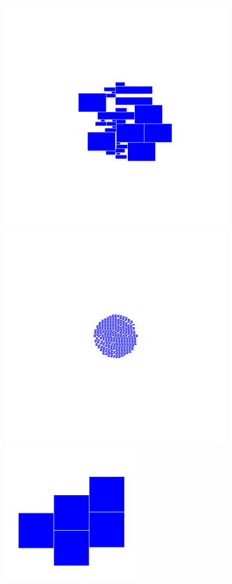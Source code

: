 ﻿![1 картинка](https://github.com/Lyapa96/tdd/blob/master/TagsCloudVisualization/Images/1.bmp)
![2 картинка](https://github.com/Lyapa96/tdd/blob/master/TagsCloudVisualization/Images/2.bmp)
![3 картинка](https://github.com/Lyapa96/tdd/blob/master/TagsCloudVisualization/Images/3.bmp)
